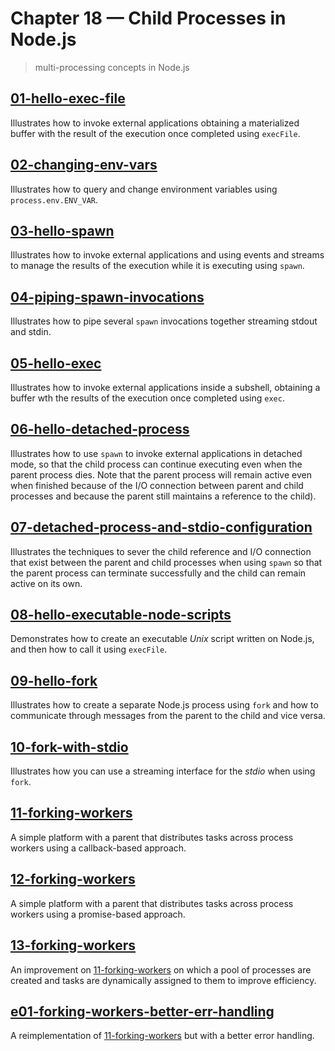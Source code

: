 # Chapter 18 &mdash; Child Processes in Node.js
> multi-processing concepts in Node.js

## [01-hello-exec-file](./01-hello-exec-file/)
Illustrates how to invoke external applications obtaining a materialized buffer with the result of the execution once completed using `execFile`.

## [02-changing-env-vars](./02-changing-env-vars/)
Illustrates how to query and change environment variables using `process.env.ENV_VAR`.

## [03-hello-spawn](./03-hello-spawn/)
Illustrates how to invoke external applications and using events and streams to manage the results of the execution while it is executing using `spawn`.

## [04-piping-spawn-invocations](./04-piping-spawn-invocations/)
Illustrates how to pipe several `spawn` invocations together streaming stdout and stdin.

## [05-hello-exec](./05-hello-exec/)
Illustrates how to invoke external applications inside a subshell, obtaining a buffer wth the results of the execution once completed using `exec`.

## [06-hello-detached-process](./06-hello-detached-process/)
Illustrates how to use `spawn` to invoke external applications in detached mode, so that the child process can continue executing even when the parent process dies. Note that the parent process will remain active even when finished because of the I/O connection between parent and child processes and because the parent still maintains a reference to the child).

## [07-detached-process-and-stdio-configuration](./07-detached-process-and-stdio-configuration/)
Illustrates the techniques to sever the child reference and I/O connection that exist between the parent and child processes when using `spawn` so that the parent process can terminate successfully and the child can remain active on its own.

## [08-hello-executable-node-scripts](./08-hello-executable-node-scripts/)
Demonstrates how to create an executable *Unix* script written on Node.js, and then how to call it using `execFile`.

## [09-hello-fork](./09-hello-fork/)
Illustrates how to create a separate Node.js process using `fork` and how to communicate through messages from the parent to the child and vice versa.

## [10-fork-with-stdio](./10-fork-with-stdio/)
Illustrates how you can use a streaming interface for the *stdio* when using `fork`.

## [11-forking-workers](./11-forking-workers/)
A simple platform with a parent that distributes tasks across process workers using a callback-based approach.

## [12-forking-workers](./12-forking-workers-promises/)
A simple platform with a parent that distributes tasks across process workers using a promise-based approach.

## [13-forking-workers](./13-forking-workers-promises/)
An improvement on [11-forking-workers](./11-forking-workers/) on which a pool of processes are created and tasks are dynamically assigned to them to improve efficiency.

## [e01-forking-workers-better-err-handling](./e01-forking-workers-better-err-handling/)
A reimplementation of [11-forking-workers](./11-forking-workers/) but with a better error handling.
